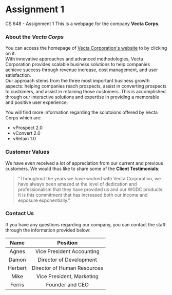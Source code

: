 # Assignment 1

CS 648 - Assignment 1
This is a webpage for the company **Vecta Corps**.

### About the _Vecta Corps_

<!-- ![Dunder Mifflin Paper Company](https://raw.githubusercontent.com/kevalvc/Assignment-1/master/VC-logo.jpg) -->


You can access the homepage of [Vecta Corporation's website](https://kevalvc.github.io/Assignment-1/) to  by clicking on it.  
With innovative approaches and advanced methodologies, Vecta Corporation provides scalable business solutions to help companies achieve success through revenue increase, cost management, and user satisfaction.   
Our approach stems from the three most important business growth aspects: helping companies reach prospects, assist in converting prospects to customers, and assist in retaining those customers. This is accomplished through our interactive solutions and expertise in providing a memorable and positive user experience.
 
You will find more information regarding the solutoions offered by Vecta Corps which are:
 * vProspect 2.0
 * vConvert 2.0
 * vRetain 1.0
 
 ### Customer Values

 We have even received a lot of appreciation from our current and previous customers. We would thus like to share some of the **Client Testimonials**:
 
 > "Throughout the years we have worked with Vecta Corporation, we have always been amazed at the level of dedication and professionalism that they have provided us and our WGDC products. It is this commitment that has increased both our income and exposure exponentially."

 ### Contact Us

If you have any questions regarding our company, you can contact the staff through the information provided below:

| Name | Position |
| :------: | :------: |
| Agnes | Vice President Accounting |
| Damon | Director of Development |
| Herbert | Director of Human Resources |
| Mike | Vice President, Marketing |
| Ferris | Founder and CEO |

